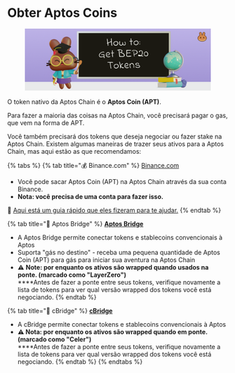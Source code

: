 # Obter Aptos Coins

<figure><img src="../.gitbook/assets/how-to-get-bep20-tokens-header (1).png" alt=""><figcaption></figcaption></figure>

O token nativo da Aptos Chain é o **Aptos Coin (APT)**.&#x20;

Para fazer a maioria das coisas na Aptos Chain, você precisará pagar o gas, que vem na forma de APT.&#x20;

Você também precisará dos tokens que deseja negociar ou fazer stake na Aptos Chain. Existem algumas maneiras de trazer seus ativos para a Aptos Chain, mas aqui estão as que recomendamos:



{% tabs %}
{% tab title="💰 Binance.com" %}
[Binance.com](https://www.binance.com)

* Você pode sacar Aptos Coin (APT) na Aptos Chain através da sua conta Binance.&#x20;
* **Nota: você precisa de uma conta para fazer isso.**

📖 [Aqui está um guia rápido que eles fizeram para te ajudar.](https://www.binance.com/pt-BR/support/faq/85a1c394ac1d489fb0bfac0ef2fceafd)
{% endtab %}

{% tab title="🌉 Aptos Bridge" %}
[**Aptos Bridge**](https://theaptosbridge.com/bridge)

* A Aptos Bridge permite conectar tokens e stablecoins convencionais à Aptos&#x20;
* Suporta "gás no destino" - receba uma pequena quantidade de Aptos Coin (APT) para gás para iniciar sua aventura na Aptos Chain
* &#x20;**⚠️** **Note: por enquanto os ativos são wrapped quando usados na ponte. (marcado como "LayerZero")** \
  ****Antes de fazer a ponte entre seus tokens, verifique novamente a lista de tokens para ver qual versão wrapped dos tokens você está negociando.
{% endtab %}

{% tab title="🌉 cBridge" %}
[**cBridge**](https://cbridge.celer.network/1/12360001/)

* A cBridge permite conectar tokens e stablecoins convencionais à Aptos&#x20;
* **⚠️ Nota: por enquanto os ativos são wrapped quando em ponte. (marcado como "Celer")** \
  ****Antes de fazer a ponte entre seus tokens, verifique novamente a lista de tokens para ver qual versão wrapped dos tokens você está negociando.
{% endtab %}
{% endtabs %}
